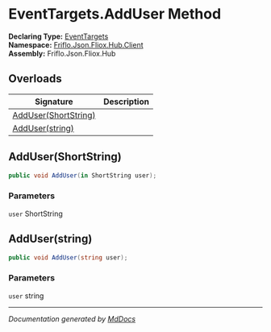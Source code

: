 ﻿<!--  
  <auto-generated>   
    The contents of this file were generated by a tool.  
    Changes to this file may be list if the file is regenerated  
  </auto-generated>   
-->

# EventTargets.AddUser Method

**Declaring Type:** [EventTargets](../index.md)  
**Namespace:** [Friflo.Json.Fliox.Hub.Client](../../index.md)  
**Assembly:** Friflo.Json.Fliox.Hub

## Overloads

| Signature                                   | Description |
| ------------------------------------------- | ----------- |
| [AddUser(ShortString)](#addusershortstring) |             |
| [AddUser(string)](#adduserstring)           |             |

## AddUser(ShortString)

```csharp
public void AddUser(in ShortString user);
```

### Parameters

`user`  ShortString

## AddUser(string)

```csharp
public void AddUser(string user);
```

### Parameters

`user`  string

___

*Documentation generated by [MdDocs](https://github.com/ap0llo/mddocs)*
